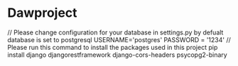 # Dawproject

// Please change configuration for your database in settings.py
     by defualt database is set to postgresql USERNAME='postgres' PASSWORD = '1234'
// Please run this command to install the packages used in this project 
     pip install django djangorestframework django-cors-headers psycopg2-binary
